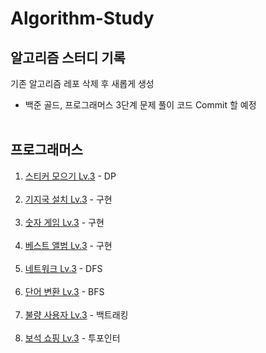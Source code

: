 # Algorithm-Study
## 알고리즘 스터디 기록

기존 알고리즘 레포 삭제 후 새롭게 생성
- 백준 골드, 프로그래머스 3단계 문제 풀이 코드 Commit 할 예정
<br> <br>

## 프로그래머스

1. [스티커 모으기 Lv.3](https://github.com/importantsgit/Algorithm-Study/blob/main/AlgorithmProblemSolving.playground/Pages/P_12971.xcplaygroundpage/Contents.swift) - DP<br><br>
2. [기지국 설치 Lv.3](https://github.com/importantsgit/Algorithm-Study/blob/main/AlgorithmProblemSolving.playground/Pages/P_12979.xcplaygroundpage/Contents.swift) - 구현<br><br>
3. [숫자 게임 Lv.3](https://github.com/importantsgit/Algorithm-Study/blob/main/AlgorithmProblemSolving.playground/Pages/P_12987.xcplaygroundpage/Contents.swift) - 구현<br><br>
4. [베스트 앨범 Lv.3](https://github.com/importantsgit/Algorithm-Study/blob/main/AlgorithmProblemSolving.playground/Pages/P_42579.xcplaygroundpage/Contents.swift) - 구현<br><br>
5. [네트워크 Lv.3](https://github.com/importantsgit/Algorithm-Study/blob/main/AlgorithmProblemSolving.playground/Pages/P_43162.xcplaygroundpage/Contents.swift) - DFS<br><br>
6. [단어 변환 Lv.3](https://github.com/importantsgit/Algorithm-Study/blob/main/AlgorithmProblemSolving.playground/Pages/P_43163.xcplaygroundpage/Contents.swift) - BFS<br><br>
7. [불량 사용자 Lv.3](https://github.com/importantsgit/Algorithm-Study/blob/main/AlgorithmProblemSolving.playground/Pages/P_64064.xcplaygroundpage/Contents.swift) - 백트래킹<br><br>
8. [보석 쇼핑 Lv.3](https://github.com/importantsgit/Algorithm-Study/blob/main/AlgorithmProblemSolving.playground/Pages/P_67258.xcplaygroundpage/Contents.swift) - 투포인터<br><br>
